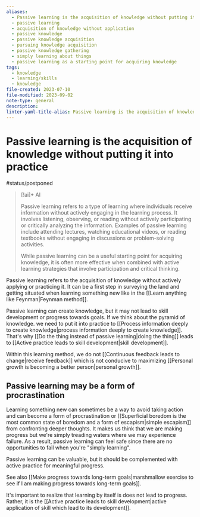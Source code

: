 ```yaml
---
aliases:
  - Passive learning is the acquisition of knowledge without putting it into practice
  - passive learning
  - acquisition of knowledge without application
  - passive knowledge
  - passive knowledge acquisition
  - pursuing knowledge acquisition
  - passive knowledge gathering
  - simply learning about things
  - passive learning as a starting point for acquiring knowledge
tags:
  - knowledge
  - learning/skills
  - knowledge
file-created: 2023-07-10
file-modified: 2023-09-02
note-type: general
description: 
linter-yaml-title-alias: Passive learning is the acquisition of knowledge without putting it into practice
---
```


# Passive learning is the acquisition of knowledge without putting it into practice

#status/postponed

> [!ai]+ AI
>
> Passive learning refers to a type of learning where individuals receive information without actively engaging in the learning process. It involves listening, observing, or reading without actively participating or critically analyzing the information. Examples of passive learning include attending lectures, watching educational videos, or reading textbooks without engaging in discussions or problem-solving activities.
>
> While passive learning can be a useful starting point for acquiring knowledge, it is often more effective when combined with active learning strategies that involve participation and critical thinking.

Passive learning refers to the acquisition of knowledge without actively applying or practicing it. It can be a first step in surveying the land and getting situated when learning something new like in the [[Learn anything like Feynman|Feynman method]].

Passive learning can create knowledge, but it may not lead to skill development or progress towards goals. If we think about the pyramid of knowledge. we need to put it into practice to [[Process information deeply to create knowledge|process information deeply to create knowledge]]. That's why [[Do the thing instead of passive learning|doing the thing]] leads to [[Active practice leads to skill development|skill development]].

Within this learning method, we do not [[Continuous feedback leads to change|receive feedback]] which is not conducive to maximizing [[Personal growth is becoming a better person|personal growth]].

## Passive learning may be a form of procrastination

Learning something new can sometimes be a way to avoid taking action and can become a form of procrastination or [[Superficial boredom is the most common state of boredom and a form of escapism|simple escapism]] from confronting deeper thoughts. It makes us think that we are making progress but we're simply treading waters where we may experience failure. As a result, passive learning can feel safe since there are no opportunities to fail when you're "simply learning".

Passive learning can be valuable, but it should be complemented with active practice for meaningful progress.

See also [[Make progress towards long-term goals|marshmallow exercise to see if I am making progress towards long-term goals]].

It's important to realize that learning by itself is does not lead to progress. Rather, it is the [[Active practice leads to skill development|active application of skill which lead to its development]].
